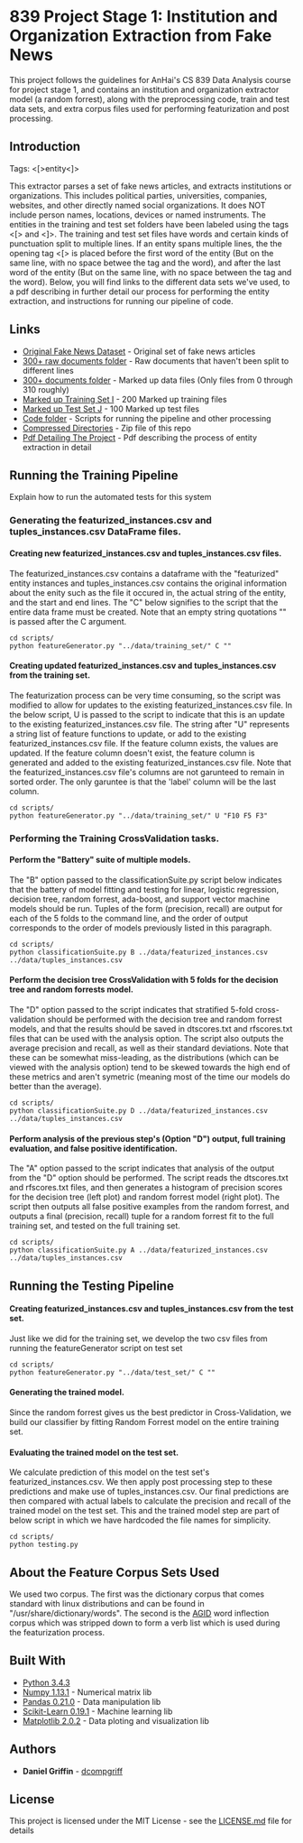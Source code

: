 # 839 Project Stage 1: Institution and Organization Extraction from Fake News

This project follows the guidelines for AnHai's CS 839 Data Analysis course for project stage 1, and contains an institution and organization extractor model (a random forrest), along with the preprocessing code, train and test data sets, and extra corpus files used for performing featurization and post processing.

## Introduction

Tags: <[>entity<]>

This extractor parses a set of fake news articles, and extracts institutions or organizations. This includes political parties, universities, companies, websites, and other directly named social organizations. It does NOT include person names, locations, devices or named instruments. The entities in the training and test set folders have been labeled using the tags <[> and <]>. The training and test set files have words and certain kinds of punctuation split to multiple lines. If an entity spans multiple lines, the the opening tag <[> is placed before the first word of the entity (But on the same line, with no space betwee the tag and the word), and after the last word of the entity (But on the same line, with no space between the tag and the word). Below, you will find links to the different data sets we've used, to a pdf describing in further detail our process for performing the entity extraction, and instructions for running our pipeline of code.

## Links

* [Original Fake News Dataset](https://www.kaggle.com/mrisdal/fake-news) - Original set of fake news articles
* [300+ raw documents folder](data/raw_data/) - Raw documents that haven't been split to different lines
* [300+ documents folder](data/Markedup_data/) - Marked up data files (Only files from 0 through 310 roughly)
* [Marked up Training Set I](data/training_set/) - 200 Marked up training files
* [Marked up Test Set J](data/test_set/) - 100 Marked up test files
* [Code folder](scripts/) - Scripts for running the pipeline and other processing
* [Compressed Directories](Archive.zip) - Zip file of this repo
* [Pdf Detailing The Project](839_Project_Stage_1.pdf) - Pdf describing the process of entity extraction in detail

## Running the Training Pipeline

Explain how to run the automated tests for this system

### Generating the featurized_instances.csv and tuples_instances.csv DataFrame files.

#### Creating new featurized_instances.csv and tuples_instances.csv files.

The featurized_instances.csv contains a dataframe with the "featurized" entity instances and tuples_instances.csv contains the original information about the enity such as the file it occured in, the actual string of the entity, and the start and end lines. The "C" below signifies to the script that the entire data frame must be created. Note that an empty string quotations "" is passed after the C argument.

```
cd scripts/
python featureGenerator.py "../data/training_set/" C ""
```
#### Creating updated featurized_instances.csv and tuples_instances.csv from the training set.

The featurization process can be very time consuming, so the script was modified to allow for updates to the existing featurized_instances.csv file. In the below script, U is passed to the script to indicate that this is an update to the existing featurized_instances.csv file. The string after "U" represents a string list
of feature functions to update, or add to the existing featurized_instances.csv file. If the feature column exists, the values are updated. If the feature column doesn't exist, the feature column is generated and added to the existing featurized_instances.csv file. Note that the featurized_instances.csv file's columns are not garunteed to remain in sorted order. The only garuntee is that the 'label' column will be the last column.

```
cd scripts/
python featureGenerator.py "../data/training_set/" U "F10 F5 F3"
```

### Performing the Training CrossValidation tasks.

#### Perform the "Battery" suite of multiple models.

The "B" option passed to the classificationSuite.py script below indicates that the battery of model fitting and testing for linear, logistic regression, decision tree, random forrest, ada-boost, and support vector machine models should be run. Tuples of the form (precision, recall) are output for each of the 5 folds to the command line, and the order of output corresponds to the order of models previously listed in this paragraph.

```
cd scripts/
python classificationSuite.py B ../data/featurized_instances.csv ../data/tuples_instances.csv
```
#### Perform the decision tree CrossValidation with 5 folds for the decision tree and random forrests model.

The "D" option passed to the script indicates that stratified 5-fold cross-validation should be performed with the decision tree and random forrest models, and that the results should be saved in dtscores.txt and rfscores.txt files that can be used with the analysis option. The script also outputs the average precision and recall, as well as their standard deviations. Note that these can be somewhat miss-leading, as the distributions (which can be viewed with the analysis option) tend to be skewed towards the high end of these metrics and aren't symetric (meaning most of the time our models do better than the average).

```
cd scripts/
python classificationSuite.py D ../data/featurized_instances.csv ../data/tuples_instances.csv
```

#### Perform analysis of the previous step's (Option "D") output, full training evaluation, and false positive identification.

The "A" option passed to the script indicates that analysis of the output from the "D" option should be performed. The script reads the dtscores.txt and rfscores.txt files, and then generates a histogram of precision scores for the decision tree (left plot) and random forrest model (right plot). The script then outputs all false positive examples from the random forrest, and outputs a final (precision, recall) tuple for a random forrest fit to the full training set, and tested on the full training set.

```
cd scripts/
python classificationSuite.py A ../data/featurized_instances.csv ../data/tuples_instances.csv
```

## Running the Testing Pipeline

#### Creating featurized_instances.csv and tuples_instances.csv from the test set.

Just like we did for the training set, we develop the two csv files from running the featureGenerator script on test set

```
cd scripts/
python featureGenerator.py "../data/test_set/" C ""
```

#### Generating the trained model.

Since the random forrest gives us the best predictor in Cross-Validation, we build our classifier by fitting Random Forrest model on the entire training set.

#### Evaluating the trained model on the test set.

We calculate prediction of this model on the test set's featurized_instances.csv. We then apply post processing step to these predictions and make use of tuples_instances.csv. Our final predictions are then compared with actual labels to calculate the precision and recall of the trained model on the test set. This and the trained model step are part of below script in which we have hardcoded the file names for simplicity.

```
cd scripts/
python testing.py
```

## About the Feature Corpus Sets Used

We used two corpus. The first was the dictionary corpus that comes standard with linux distributions and can be found in "/usr/share/dictionary/words". The second is the [AGID](http://wordlist.aspell.net/agid-readme/) word inflection corpus which was stripped down to form a verb list which is used during the featurization process.

## Built With

* [Python 3.4.3](https://www.python.org/)
* [Numpy 1.13.1](http://www.numpy.org/) - Numerical matrix lib
* [Pandas 0.21.0](https://pandas.pydata.org/) - Data manipulation lib
* [Scikit-Learn 0.19.1](http://scikit-learn.org/stable/) - Machine learning lib
* [Matplotlib 2.0.2](https://matplotlib.org/) - Data ploting and visualization lib

## Authors

* **Daniel Griffin** - [dcompgriff](https://github.com/dcompgriff)


## License

This project is licensed under the MIT License - see the [LICENSE.md](LICENSE.md) file for details



